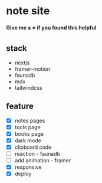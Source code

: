 # note site

**Give me a ⭐️ if you found this helpful**

## stack
+ nextjs
+ framer-motion
+ faunadb
+ mdx
+ tailwindcss

## feature

- [x] notes pages
- [x] tools page
- [x] books page
- [x] dark mode
- [x] clipboard code
- [ ] reaction - faunadb
- [ ] add animation - framer
- [x] responsive
- [x] deploy
